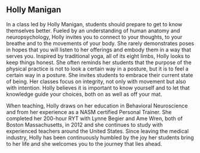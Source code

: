 ## Holly Manigan

In a class led by Holly Manigan, students should prepare to get to know themselves better. Fueled by an understanding of human anatomy and neuropsychology, Holly invites you to connect to your thoughts, to your breathe and to the movements of your body. She rarely demonstrates poses in hopes that you will listen to her offerings and embody them in a way that serves you. Inspired by traditional yoga, all of its eight limbs, Holly looks to keep things honest. She often reminds her students that the purpose of the physical practice is not to look a certain way in a posture, but it is to feel a certain way in a posture. She invites students to embrace their current state of being. Her classes focus on integrity, not only with movement but also with intention. Holly believes it is important to know yourself and to let that knowledge guide your choices, both on as well as off your mat.
 
When teaching, Holly draws on her education in Behavioral Neuroscience and from her experience as a NASM certified Personal Trainer. She completed her 200-hour RYT with Lynne Begier and Ame Wren, both of Boston Massachusetts, in 2012 and she continues to study with experienced teachers around the United States. Since leaving the medical industry, Holly has been continuously humbled by the joy her students bring to her life and she welcomes you to the journey that lies ahead.